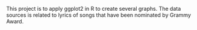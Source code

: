 This project is to apply ggplot2 in R to create several graphs. The data sources is related to lyrics of songs that have been nominated by Grammy Award. 
